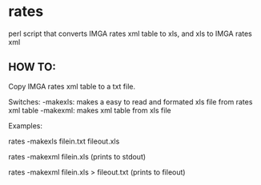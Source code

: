 rates
=====

perl script that converts IMGA rates xml table to xls, and xls to IMGA rates xml


HOW TO:
-------
Copy IMGA rates xml table to a txt file.

Switches:
-makexls: makes a easy to read and formated xls file from rates xml table
-makexml: makes xml table from xls file

Examples:

rates -makexls filein.txt fileout.xls

rates -makexml filein.xls (prints to stdout)

rates -makexml filein.xls > fileout.txt (prints to fileout)